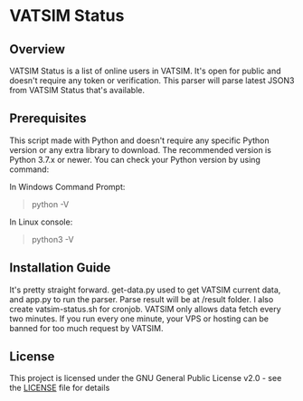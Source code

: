 # VATSIM Status

## Overview

VATSIM Status is a list of online users in VATSIM. It's open for public and doesn't require any token or verification. This parser will parse latest JSON3 from VATSIM Status that's available.

## Prerequisites

This script made with Python and doesn't require any specific Python version or any extra library to download.
The recommended version is Python 3.7.x or newer. You can check your Python version by using command:

In Windows Command Prompt:
> python -V

In Linux console:
> python3 -V

## Installation Guide

It's pretty straight forward. get-data.py used to get VATSIM current data, and app.py to run the parser. Parse result will be at /result folder. I also create vatsim-status.sh for cronjob. VATSIM only allows data fetch every two minutes. If you run every one minute, your VPS or hosting can be banned for too much request by VATSIM.

## License

This project is licensed under the GNU General Public License v2.0 - see the [LICENSE](LICENSE) file for details
